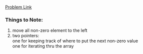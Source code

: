 [Problem Link](https://leetcode.com/problems/move-zeroes/solutions/562911/two-pointers-technique-python-o-n-time-o-1-space/)
### Things to Note:
1. move all non-zero element to the left
2. two pointers: <br>
   one for keeping track of where to put the next non-zero value <br>
   one for iterating thru the array


